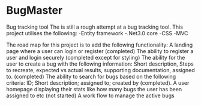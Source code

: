 # BugMaster
Bug tracking tool
The is still a rough attempt at a bug tracking tool. This project utilises the following:
-Entity framework 
-.Net3.0 core 
-CSS 
-MVC 

The road map for this project is to add the following functionality: 
A landing page where a user can login or register (completed) 
The ability to register a user and login securely (completed except for styling) 
The ability for the user to create a bug with the following information: 
Short description, Steps to recreate, expected vs actual results, supporting documentation, assigned to. (completed) 
The ability to search for bugs based on the following criteria: ID; Short description; assigned to; created by (completed).
A user homepage displaying their stats like how many bugs the user has been assigned to etc (not started) 
A work flow to manage the active bugs

